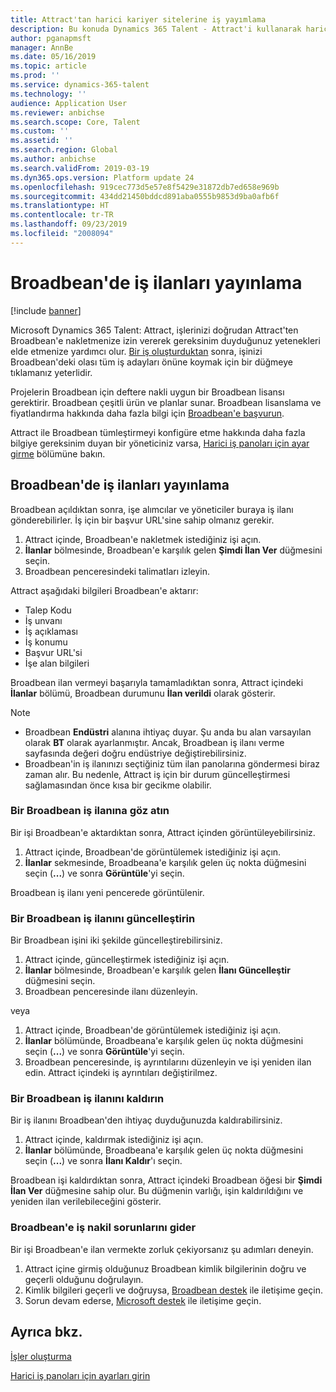 ```yaml
---
title: Attract'tan harici kariyer sitelerine iş yayımlama
description: Bu konuda Dynamics 365 Talent - Attract'i kullanarak harici işe alım sitelerinde nasıl ilan verilebileceği açıklanmaktadır
author: pganapmsft
manager: AnnBe
ms.date: 05/16/2019
ms.topic: article
ms.prod: ''
ms.service: dynamics-365-talent
ms.technology: ''
audience: Application User
ms.reviewer: anbichse
ms.search.scope: Core, Talent
ms.custom: ''
ms.assetid: ''
ms.search.region: Global
ms.author: anbichse
ms.search.validFrom: 2019-03-19
ms.dyn365.ops.version: Platform update 24
ms.openlocfilehash: 919cec773d5e57e8f5429e31872db7ed658e969b
ms.sourcegitcommit: 434dd21450bddcd891aba0555b9853d9ba0afb6f
ms.translationtype: HT
ms.contentlocale: tr-TR
ms.lasthandoff: 09/23/2019
ms.locfileid: "2008094"
---
```

# <a name="post-jobs-to-broadbean"></a>Broadbean'de iş ilanları yayınlama

[!include [banner](../includes/banner.md)]

Microsoft Dynamics 365 Talent: Attract, işlerinizi doğrudan Attract'ten Broadbean'e nakletmenize izin vererek gereksinim duyduğunuz yetenekleri elde etmenize yardımcı olur. [Bir iş oluşturduktan](./creating-jobs-attract.md) sonra, işinizi Broadbean'deki olası tüm iş adayları önüne koymak için bir düğmeye tıklamanız yeterlidir.

Projelerin Broadbean için deftere nakli uygun bir Broadbean lisansı gerektirir. Broadbean çeşitli ürün ve planlar sunar. Broadbean lisanslama ve fiyatlandırma hakkında daha fazla bilgi için [Broadbean'e başvurun](https://www.broadbean.com/contact-us/).

Attract ile Broadbean tümleştirmeyi konfigüre etme hakkında daha fazla bilgiye gereksinim duyan bir yöneticiniz varsa, [Harici iş panoları için ayar girme](./attract-admin-job-board-settings.md) bölümüne bakın.

## <a name="post-jobs-to-broadbean"></a>Broadbean'de iş ilanları yayınlama

Broadbean açıldıktan sonra, işe alımcılar ve yöneticiler buraya iş ilanı gönderebilirler. İş için bir başvur URL'sine sahip olmanız gerekir.

1. Attract içinde, Broadbean'e nakletmek istediğiniz işi açın.
2. **İlanlar** bölmesinde, Broadbean'e karşılık gelen **Şimdi İlan Ver** düğmesini seçin.
3. Broadbean penceresindeki talimatları izleyin.

Attract aşağıdaki bilgileri Broadbean'e aktarır:

- Talep Kodu
- İş unvanı
- İş açıklaması
- İş konumu
- Başvur URL'si
- İşe alan bilgileri

Broadbean ilan vermeyi başarıyla tamamladıktan sonra, Attract içindeki **İlanlar** bölümü, Broadbean durumunu **İlan verildi** olarak gösterir.

> [!NOTE]
> - Broadbean **Endüstri** alanına ihtiyaç duyar. Şu anda bu alan varsayılan olarak **BT** olarak ayarlanmıştır. Ancak, Broadbean iş ilanı verme sayfasında değeri doğru endüstriye değiştirebilirsiniz.
> - Broadbean'in iş ilanınızı seçtiğiniz tüm ilan panolarına göndermesi biraz zaman alır. Bu nedenle, Attract iş için bir durum güncelleştirmesi sağlamasından önce kısa bir gecikme olabilir.

### <a name="view-a-broadbean-job-posting"></a>Bir Broadbean iş ilanına göz atın

Bir işi Broadbean'e aktardıktan sonra, Attract içinden görüntüleyebilirsiniz.

1. Attract içinde, Broadbean'de görüntülemek istediğiniz işi açın.
2. **İlanlar** sekmesinde, Broadbeana'e karşılık gelen üç nokta düğmesini seçin (**...**) ve sonra **Görüntüle**'yi seçin.

Broadbean iş ilanı yeni pencerede görüntülenir.

### <a name="update-a-broadbean-job-posting"></a>Bir Broadbean iş ilanını güncelleştirin

Bir Broadbean işini iki şekilde güncelleştirebilirsiniz.

1. Attract içinde, güncelleştirmek istediğiniz işi açın.
2. **İlanlar** bölmesinde, Broadbean'e karşılık gelen **İlanı Güncelleştir** düğmesini seçin.
3. Broadbean penceresinde ilanı düzenleyin.

veya

1. Attract içinde, Broadbean'de görüntülemek istediğiniz işi açın.
2. **İlanlar** bölümünde, Broadbeana'e karşılık gelen üç nokta düğmesini seçin (**...**) ve sonra **Görüntüle**'yi seçin.
3. Broadbean penceresinde, iş ayrıntılarını düzenleyin ve işi yeniden ilan edin. Attract içindeki iş ayrıntıları değiştirilmez.

### <a name="remove-a-broadbean-job-posting"></a>Bir Broadbean iş ilanını kaldırın

Bir iş ilanını Broadbean'den ihtiyaç duyduğunuzda kaldırabilirsiniz.

1. Attract içinde, kaldırmak istediğiniz işi açın.
2. **İlanlar** bölümünde, Broadbeana'e karşılık gelen üç nokta düğmesini seçin (**...**) ve sonra **İlanı Kaldır**'ı seçin.

Broadbean işi kaldırdıktan sonra, Attract içindeki Broadbean öğesi bir **Şimdi İlan Ver** düğmesine sahip olur. Bu düğmenin varlığı, işin kaldırıldığını ve yeniden ilan verilebileceğini gösterir.

### <a name="troubleshoot-job-posting-to-broadbean"></a>Broadbean'e iş nakil sorunlarını gider

Bir işi Broadbean'e ilan vermekte zorluk çekiyorsanız şu adımları deneyin.

1. Attract içine girmiş olduğunuz Broadbean kimlik bilgilerinin doğru ve geçerli olduğunu doğrulayın.
2. Kimlik bilgileri geçerli ve doğruysa, [Broadbean destek](https://www.broadbean.com/resources/support/) ile iletişime geçin.
3. Sorun devam ederse, [Microsoft destek](./talent-support.md) ile iletişime geçin.

## <a name="see-also"></a>Ayrıca bkz.

[İşler oluşturma](./creating-jobs-attract.md)

[Harici iş panoları için ayarları girin](./attract-admin-job-board-settings.md)
